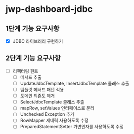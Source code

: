 # jwp-dashboard-jdbc

## 1단계 기능 요구사항
- [x] JDBC 라이브러리 구현하기

## 2단계 기능 요구사항
- [ ] 리팩터링 힌트
  - [ ] 메서드 추출
  - [ ] UpdateJdbcTemplate, InsertJdbcTemplate 클래스 추출
  - [ ] 템플릿 메서드 패턴 적용
  - [ ] 도메인 의존도 제거
  - [ ] SelectJdbcTemplate 클래스 추출
  - [ ] mapRow, setValues 인터페이스로 분리
  - [ ] Unchecked Exception 추가
  - [ ] RowMapper 제네릭 사용하도록 수정
  - [ ] PreparedStatementSetter 가변인자를 사용하도록 수정
